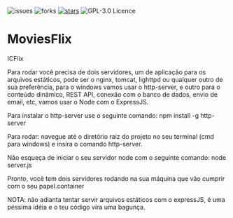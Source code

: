 ![issues](https://img.shields.io/github/issues/quindai/MoviesFlix.svg)
![forks](https://img.shields.io/github/forks/quindai/MoviesFlix.svg)
[![stars](https://img.shields.io/github/stars/quindai/MoviesFlix.svg)](https://github.com/quindai/MoviesFlix/stargazers)
![GPL-3.0 Licence](https://img.shields.io/badge/license-AGPL-blue.svg)
# MoviesFlix
ICFlix

Para rodar você precisa de dois servidores, um de aplicação para os arquivos estáticos, pode ser o nginx, tomcat, lighttpd ou qualquer outro de sua preferência, para o windows vamos usar o http-server, e outro para o conteúdo dinâmico, REST API, conexão com o banco de dados, envio de email, etc, vamos usar o Node com o ExpressJS.

Para instalar o http-server use o seguinte comando:
npm install -g http-server

Para rodar:
navegue até o diretório raiz do projeto no seu terminal (cmd para windows) e insira o comando http-server.

Não esqueça de iniciar o seu servidor node com o seguinte comando:
node server.js

Pronto, você tem dois servidores rodando na sua máquina que vão cumprir com o seu papel.container

NOTA: não adianta tentar servir arquivos estáticos com o expressJS, é uma péssima idéia e o teu código vira uma bagunça.